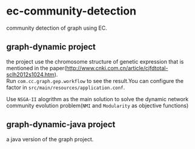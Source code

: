 # ec-community-detection
community detection of graph using EC.

## graph-dynamic project
the project use the chromosome structure of genetic expression that is mentioned in the paper(http://www.cnki.com.cn/article/cjfdtotal-sclh2012s1024.htm).    
Run `com.cc.graph.gep.workflow` to see the result.You can configure the factor in `src/main/resources/application.conf`.  

Use `NSGA-II` alogrithm as the main solution to solve the dynamic network community evolution problem(`NMI` and `Modularity` as objective functions)

## graph-dynamic-java project  
a java version of the graph project.

